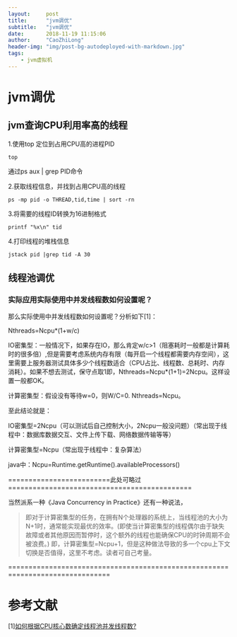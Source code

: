 ```yaml
---
layout:     post
title:      "jvm调优"
subtitle:   "jvm调优"
date:       2018-11-19 11:15:06
author:     "CaoZhiLong"
header-img: "img/post-bg-autodeployed-with-markdown.jpg"
tags:
    - jvm虚拟机
---
```


# jvm调优

## jvm查询CPU利用率高的线程

1.使用top 定位到占用CPU高的进程PID

```shell
top 
```
通过ps aux | grep PID命令


2.获取线程信息，并找到占用CPU高的线程

```
ps -mp pid -o THREAD,tid,time | sort -rn 
```

3.将需要的线程ID转换为16进制格式

```
printf "%x\n" tid
```

4.打印线程的堆栈信息

```
jstack pid |grep tid -A 30
```

## 线程池调优

### 实际应用实际使用中并发线程数如何设置呢？

那么实际使用中并发线程数如何设置呢？分析如下[1]：

Nthreads=Ncpu*(1+w/c)

IO密集型：一般情况下，如果存在IO，那么肯定w/c>1（阻塞耗时一般都是计算耗时的很多倍）,但是需要考虑系统内存有限（每开启一个线程都需要内存空间），这里需要上服务器测试具体多少个线程数适合（CPU占比、线程数、总耗时、内存消耗）。如果不想去测试，保守点取1即，Nthreads=Ncpu*(1+1)=2Ncpu。这样设置一般都OK。

计算密集型：假设没有等待w=0，则W/C=0. Nthreads=Ncpu。

至此结论就是：

IO密集型=2Ncpu（可以测试后自己控制大小，2Ncpu一般没问题）（常出现于线程中：数据库数据交互、文件上传下载、网络数据传输等等）

计算密集型=Ncpu（常出现于线程中：复杂算法）

java中：Ncpu=Runtime.getRuntime().availableProcessors()

=========================此处可略过=============================================

当然派系一种《Java Concurrency in Practice》还有一种说法，

> 即对于计算密集型的任务，在拥有N个处理器的系统上，当线程池的大小为N+1时，通常能实现最优的效率。(即使当计算密集型的线程偶尔由于缺失故障或者其他原因而暂停时，这个额外的线程也能确保CPU的时钟周期不会被浪费。)
> 即，计算密集型=Ncpu+1，但是这种做法导致的多一个cpu上下文切换是否值得，这里不考虑。读者可自己考量。

===============================================================================





# 参考文献

[1][如何根据CPU核心数确定线程池并发线程数?](https://www.cnblogs.com/dennyzhangdd/p/6909771.html)




